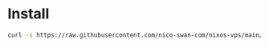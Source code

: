 # Install

```sh
curl -s https://raw.githubusercontent.com/nico-swan-com/nixos-vps/main/install.sh | sudo bash
```